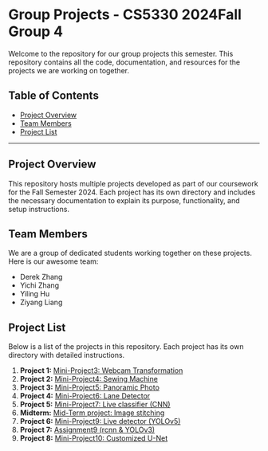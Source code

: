 # Group Projects - CS5330 2024Fall Group 4

Welcome to the repository for our group projects this semester. This repository contains all the code, documentation, and resources for the projects we are working on together.

## Table of Contents

- [Project Overview](#project-overview)
- [Team Members](#team-members)
- [Project List](#project-list)

---

## Project Overview

This repository hosts multiple projects developed as part of our coursework for the Fall Semester 2024. Each project has its own directory and includes the necessary documentation to explain its purpose, functionality, and setup instructions.

## Team Members

We are a group of dedicated students working together on these projects. Here is our awesome team:

- Derek Zhang
- Yichi Zhang
- Yiling Hu
- Ziyang Liang

## Project List

Below is a list of the projects in this repository. Each project has its own directory with detailed instructions.

1. **Project 1:** [Mini-Project3: Webcam Transformation](https://github.khoury.northeastern.edu/aliciazyc/CS5330_F24_Group4/tree/main/mini-project3)
2. **Project 2:** [Mini-Project4: Sewing Machine](https://github.khoury.northeastern.edu/aliciazyc/CS5330_F24_Group4/tree/main/mini-project4)
3. **Project 3:** [Mini-Project5: Panoramic Photo](https://github.khoury.northeastern.edu/aliciazyc/CS5330_F24_Group4/tree/main/mini-project5)
4. **Project 4:** [Mini-Project6: Lane Detector](https://github.khoury.northeastern.edu/aliciazyc/CS5330_F24_Group4/tree/main/mini-project6)
5. **Project 5:** [Mini-Project7: Live classifier (CNN)](https://github.khoury.northeastern.edu/aliciazyc/CS5330_F24_Group4/tree/main/mini-project7)
6. **Midterm:** [Mid-Term project: Image stitching](https://github.khoury.northeastern.edu/aliciazyc/CS5330_F24_Group4/tree/main/Mid-Term)
7. **Project 6:** [Mini-Project9: Live detector (YOLOv5)](https://github.khoury.northeastern.edu/aliciazyc/CS5330_F24_Group4/tree/main/mini-project9)
8. **Project 7:** [Assignment9 (rcnn & YOLOv3)](https://github.khoury.northeastern.edu/aliciazyc/CS5330_F24_Group4/tree/main/Assignment9)
9. **Project 8:** [Mini-Project10: Customized U-Net](https://github.khoury.northeastern.edu/aliciazyc/CS5330_F24_Group4/tree/main/mini-project10)
